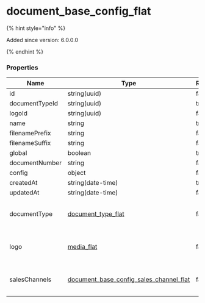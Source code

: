 
# document_base_config_flat

{% hint style="info" %}

Added since version: 6.0.0.0

{% endhint %}

### Properties

|Name|Type|Required|Restrictions|Description|
|---|---|---|---|---|
|id|string(uuid)|false|none|none|
|documentTypeId|string(uuid)|true|none|none|
|logoId|string(uuid)|false|none|none|
|name|string|true|none|none|
|filenamePrefix|string|false|none|none|
|filenameSuffix|string|false|none|none|
|global|boolean|true|none|none|
|documentNumber|string|false|none|none|
|config|object|false|none|none|
|createdAt|string(date-time)|true|read-only|none|
|updatedAt|string(date-time)|false|read-only|none|
|documentType|[document_type_flat](/schema/document_type_flat)|false|none|Added since version: 6.0.0.0|
|logo|[media_flat](/schema/media_flat)|false|none|Added since version: 6.0.0.0|
|salesChannels|[document_base_config_sales_channel_flat](/schema/document_base_config_sales_channel_flat)|false|none|Added since version: 6.0.0.0|
